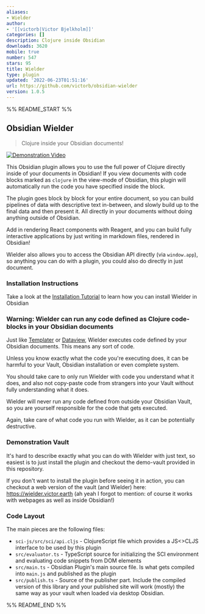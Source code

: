 ```yaml
---
aliases:
- Wielder
author:
- '[[victorb|Victor Bjelkholm]]'
categories: []
description: Clojure inside Obsidian
downloads: 3620
mobile: true
number: 547
stars: 95
title: Wielder
type: plugin
updated: '2022-06-23T01:51:16'
url: https://github.com/victorb/obsidian-wielder
version: 1.0.5
---
```


%% README_START %%

## Obsidian Wielder
> Clojure inside your Obsidian documents!

<a href="https://github.com/victorb/obsidian-wielder/raw/master/demo-vault/Attachments/WielderDemo.mp4">
  <img alt="Demonstration Video" src="https://github.com/victorb/obsidian-wielder/raw/master/demo-vault/Attachments/WielderDemo.gif"/>
</a>

This Obsidian plugin allows you to use the full power of Clojure directly inside of your documents in Obsidian! If you view documents with code blocks marked as `clojure` in the view-mode of Obsidian, this plugin will automatically run the code you have specified inside the block.

The plugin goes block by block for your entire document, so you can build pipelines of data with descriptive text in-between, and slowly build up to the final data and then present it. All directly in your documents without doing anything outside of Obsidian.

Add in rendering React components with Reagent, and you can build fully interactive applications by just writing in markdown files, rendered in Obsidian!

Wielder also allows you to access the Obsidian API directly (via `window.app`), so anything you can do with a plugin, you could also do directly in just document.

### Installation Instructions

Take a look at the [Installation Tutorial](https://wielder.victor.earth/Tutorials/02-Installation) to learn how you can install Wielder in Obsidian

### Warning: Wielder can run any code defined as Clojure code-blocks in your Obsidian documents

Just like [Templater](https://github.com/SilentVoid13/Templater) or [Dataview](https://github.com/blacksmithgu/obsidian-dataview), Wielder executes code defined by your Obsidian documents. This means any sort of code.

Unless you know exactly what the code you're executing does, it can be harmful to your Vault, Obsidian installation or even complete system.

You should take care to only run Wielder with code you understand what it does, and also not copy-paste code from strangers into your Vault without fully understanding what it does.

Wielder will never run any code defined from outside your Obsidian Vault, so you are yourself responsible for the code that gets executed.

Again, take care of what code you run with Wielder, as it can be potentially destructive.

### Demonstration Vault

It's hard to describe exactly what you can do with Wielder with just text, so easiest is to just install the plugin and checkout the demo-vault provided in this repository. 

If you don't want to install the plugin before seeing it in action, you can checkout a web version of the vault (and Wielder) here: https://wielder.victor.earth (ah yeah I forgot to mention: of course it works with webpages as well as inside Obsidian!)


### Code Layout

The main pieces are the following files:

- `sci-js/src/sci/api.cljs` - ClojureScript file which provides a JS<>CLJS interface to be used by this plugin
- `src/evaluator.ts` - TypeScript source for initializing the SCI environment and evaluating code snippets from DOM elements
- `src/main.ts` - Obsidian Plugin's main source file. Is what gets compiled into `main.js` and published as the plugin
- `src/publish.ts` - Source of the publisher part. Include the compiled version of this library and your published site will work (mostly) the same way as your vault when loaded via desktop Obsidian.


%% README_END %%